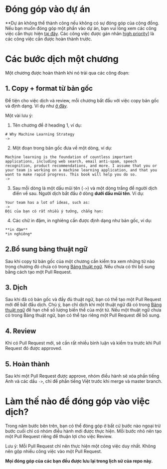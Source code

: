 # Đóng góp vào dự án

**Dự án không thể thành công nếu không có sự đóng góp của cộng đồng. Nếu bạn muốn đóng góp một phần vào dự án, bạn vui lòng xem các công việc cần thực hiện [tại đây](/issues). Các công việc được gán nhãn [high priority](/issues?q=is%3Aissue+is%3Aopen+label%3A%22high+priority%22)] là các công việc cần được hoàn thành trước.

# Các bước dịch một chương
Một chương được hoàn thành khi nó trải qua các công đoạn:

## 1. Copy + format từ bản gốc
Để tiện cho việc dịch và review, mỗi chương bắt đầu với việc copy bản gốc và định dạng. Ví dụ như [ở đây](https://github.com/aivivn/Machine-Learning-Yearning-Vietnamese-Translation/pull/24/files).

Một vài lưu ý:
1. Tên chương để ở heading 1, ví dụ:

```
# Why Machine Learning Strategy
->

```
2. Một đoạn trong bản gốc đưa về một dòng, ví dụ:
```
Machine learning is the foundation of countless important applications, including web search, email anti-spam, speech recognition, product recommendations, and more. I assume that you or your team is working on a machine learning application, and that you want to make rapid progress. This book will help you do so.
->

```

3. Sau mỗi dòng là một dấu mũi tên (`->`) và một dòng trắng để người dịch điền về sau. Người dịch bắt đầu ở dòng **dưới dấu mũi tên**. Ví dụ:
```
Your team has a lot of ideas, such as:
->
Đội của bạn có rất nhiều ý tưởng, chẳng hạn:
```

4. Các chữ in đậm, in nghiêng cần được định dạng như bản gốc, ví dụ:
```
**in đậm**
*in nghiêng*
```

## 2.Bổ sung bảng thuật ngữ
Sau khi copy từ bản gốc của một chương cần kiểm tra xem những từ nào trong chương đó chưa có trong [Bảng thuật ngữ](glossary.md). Nếu chưa có thì bổ sung bằng cách tạo một Pull Request.

## 3. Dịch
Sau khi đã có bản gốc và đầy đủ thuật ngữ, bạn có thể tạo một Pull Request mới để bắt đầu dịch. Chú ý, bạn chỉ dịch khi một thuật ngữ đã có trong [Bảng thuật ngữ](glossary.md) để hạn chế số lượng biến thể của một từ. Nếu một thuật ngữ chưa có trong Bảng thuật ngữ, bạn có thể tạo riêng một Pull Request để bổ sung.

## 4. Review
Khi có Pull Request mới, sẽ cần rất nhiều bình luận và kiểm tra trước khi Pull Request đó được approved.


## 5. Hoàn thành
Sau khi một Pull Request được approve, nhóm điều hành sẽ xóa phần tiếng Anh và các dấu `->`, chỉ để phần tiếng Việt trước khi merge và master branch.

# Làm thế nào để đóng góp vào việc dịch?
Trong năm bước bên trên, bạn có thể đóng góp ở bất cứ bước nào ngoại trừ bước cuối chỉ có nhóm điều hành mới được thực hiện. Mỗi bước nhỏ nên tạo một Pull Request riêng để thuận lợi cho việc Review.

Lưu ý: Mỗi Pull Request chỉ nên thực hiện một công việc duy nhất. Không nên gộp nhiều công việc vào một Pull Request.

**Mọi đóng góp của các bạn đều được lưu lại trong lịch sử của repo này.**